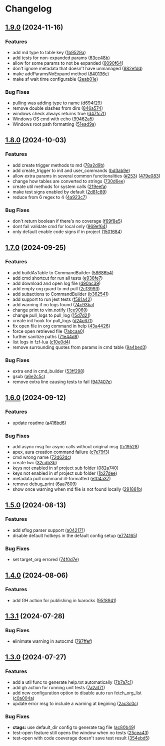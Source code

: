 # Changelog

## [1.9.0](https://github.com/xixiaofinland/sf.nvim/compare/v1.8.0...v1.9.0) (2024-11-16)


### Features

* add md type to table key ([1b9529a](https://github.com/xixiaofinland/sf.nvim/commit/1b9529a91df9c17df7ec774e4f511efe40cd0823))
* add tests for non-expanded params ([63cc48b](https://github.com/xixiaofinland/sf.nvim/commit/63cc48b72dbcc8b79b433d44bf8679c96e13b94f))
* allow for some params to not be expanded ([6090f64](https://github.com/xixiaofinland/sf.nvim/commit/6090f64a91166813600125a79cc48d98969f6789))
* don't ignore metadata that doesn't have unmanaged ([882efdd](https://github.com/xixiaofinland/sf.nvim/commit/882efdddef3db67d21ea2fdd63939b860eb6da4e))
* make addParamsNoExpand method ([840136c](https://github.com/xixiaofinland/sf.nvim/commit/840136c00c1421105918d6eb630e39db6ef5647a))
* make sf wait time configurable ([2eab01e](https://github.com/xixiaofinland/sf.nvim/commit/2eab01e4c862a6863651984cf7f76a6d82c25eca))


### Bug Fixes

* pulling was adding type to name ([d694f29](https://github.com/xixiaofinland/sf.nvim/commit/d694f2933898a1e76691ebd9854f849e7d4560e2))
* remove double slashes from dirs ([846a574](https://github.com/xixiaofinland/sf.nvim/commit/846a574de0b891f192597a9d18b30d27025f7e19))
* windows check always returns true ([d47fc7f](https://github.com/xixiaofinland/sf.nvim/commit/d47fc7ffcf815d6dc9a6ff9565432347c1b4bf9d))
* Windows OS cmd with echo ([99462a5](https://github.com/xixiaofinland/sf.nvim/commit/99462a5bba9380d21e2b97a2e025568d28db7dbc))
* Windows root path formatting ([51ead9a](https://github.com/xixiaofinland/sf.nvim/commit/51ead9a68ff91d3620787e1f5863eb65b1cebaa8))

## [1.8.0](https://github.com/xixiaofinland/sf.nvim/compare/v1.7.0...v1.8.0) (2024-10-03)


### Features

* add create trigger methods to md ([78a2d9b](https://github.com/xixiaofinland/sf.nvim/commit/78a2d9b210aff302c8b429415c7e9278bed5c8ce))
* add create_trigger to init and user_commands ([bd3ab9e](https://github.com/xixiaofinland/sf.nvim/commit/bd3ab9e12aaedebeaf70d8e702fd0952de7c0724))
* allow extra params in several common functionalities ([#253](https://github.com/xixiaofinland/sf.nvim/issues/253)) ([479e083](https://github.com/xixiaofinland/sf.nvim/commit/479e0833b21ea44018a4501ddba6cc6f2fa9a846))
* change how tables are converted to strings ([730d6ee](https://github.com/xixiaofinland/sf.nvim/commit/730d6eef6701eb288d60e99dd2e100384225383f))
* create util methods for system calls ([219eefa](https://github.com/xixiaofinland/sf.nvim/commit/219eefa468232fddc16a200562b985e5833dffff))
* make test signs enabled by default ([2d81c89](https://github.com/xixiaofinland/sf.nvim/commit/2d81c89cfef3b63245a10927472692eebb64b95e))
* reduce from 6 regex to 4 ([4a923c7](https://github.com/xixiaofinland/sf.nvim/commit/4a923c7e71fdb8387e511dbded6f7a47d6a2a77d))


### Bug Fixes

* don't return boolean if there's no coverage ([f69f8e5](https://github.com/xixiaofinland/sf.nvim/commit/f69f8e5c1a164a845aa6f3f278ce5fce550b7a56))
* dont fail validate cmd for local only ([969ef64](https://github.com/xixiaofinland/sf.nvim/commit/969ef6456d76c2a3f9d6af913a8888135c1c37f2))
* only default enable code signs if in project ([1501684](https://github.com/xixiaofinland/sf.nvim/commit/1501684f3e4254178172d3aef3ffc0ca6319b6cd))

## [1.7.0](https://github.com/xixiaofinland/sf.nvim/compare/v1.6.0...v1.7.0) (2024-09-25)


### Features

* add buildAsTable to CommandBuilder ([58686b4](https://github.com/xixiaofinland/sf.nvim/commit/58686b4796d5027d70534f3c7e904adec4665040))
* add cmd shortcut for run all tests ([e938fe7](https://github.com/xixiaofinland/sf.nvim/commit/e938fe798b8da22f9c2a8e4c22d47c07313f4023))
* add download and open log file ([d90ac39](https://github.com/xixiaofinland/sf.nvim/commit/d90ac39976aebb27a2194a3c8d078d9eb7f51209))
* add empty org guard to md pull ([2c13993](https://github.com/xixiaofinland/sf.nvim/commit/2c139932ea449e1c7288cb6910df556af0e7bce8))
* add subactions to CommandBuilder ([b362541](https://github.com/xixiaofinland/sf.nvim/commit/b3625414c83533844a9c0f7c60528566f74a177d))
* add support to run jest tests ([f581a42](https://github.com/xixiaofinland/sf.nvim/commit/f581a426d5c80968f450bedc0beaee15588dddb5))
* add warning if no logs found ([74c93ba](https://github.com/xixiaofinland/sf.nvim/commit/74c93ba08a4afd9cfd0fec2f6d6198445c580c97))
* change print to vim.notify ([1ce9069](https://github.com/xixiaofinland/sf.nvim/commit/1ce9069968abd04e17ef2aaf74587426d703bdb6))
* change pull_logs to pull_log ([15d7d21](https://github.com/xixiaofinland/sf.nvim/commit/15d7d2107c6d3ba405cfe8c977711b991a89d84f))
* create init hook for pull_logs ([d24c67f](https://github.com/xixiaofinland/sf.nvim/commit/d24c67f8ffa82f7241be23053f08c96923b72fc3))
* fix open file in org command in help ([43a4426](https://github.com/xixiaofinland/sf.nvim/commit/43a4426df2474e64203dfeea20e88c2e1f62687d))
* force open retrieved file ([7abcaa0](https://github.com/xixiaofinland/sf.nvim/commit/7abcaa04dd103a5f13169edf75d04b43b616c84f))
* further sanitize paths ([71e44d8](https://github.com/xixiaofinland/sf.nvim/commit/71e44d8a1b790a614c93b49a8fd98ccadd2d31c1))
* list logs in fzf-lua ([c10e0d4](https://github.com/xixiaofinland/sf.nvim/commit/c10e0d4bde5ca5e19ebbca8185bcc717a90ee6ea))
* remove surrounding quotes from params in cmd table ([9a4bed3](https://github.com/xixiaofinland/sf.nvim/commit/9a4bed34f2cb2ee1c56563054c7ca4dc7fb465a6))


### Bug Fixes

* extra end in cmd_builder ([53ff298](https://github.com/xixiaofinland/sf.nvim/commit/53ff2986dcda54230eaf80aac9b9da65fb4f5899))
* gsub ([a6e2c5c](https://github.com/xixiaofinland/sf.nvim/commit/a6e2c5c9a36131fc045cf3b4d27462097f657ec3))
* remove extra line causing tests to fail ([947407e](https://github.com/xixiaofinland/sf.nvim/commit/947407e2c43b443657a3f33298808f156997fb7d))

## [1.6.0](https://github.com/xixiaofinland/sf.nvim/compare/v1.5.0...v1.6.0) (2024-09-12)


### Features

* update readme ([a416bd6](https://github.com/xixiaofinland/sf.nvim/commit/a416bd6224c80fd2dd8efa6b3edd032e4323d0c6))


### Bug Fixes

* add async msg for async calls without original msg ([fc19528](https://github.com/xixiaofinland/sf.nvim/commit/fc1952894bef850badf5112914cbcf4a3f27eaba))
* apex, aura creation command failure ([c7e79f3](https://github.com/xixiaofinland/sf.nvim/commit/c7e79f3a9f034df7b210323c3217ef52a15ef9da))
* cmd wrong name ([72d62dc](https://github.com/xixiaofinland/sf.nvim/commit/72d62dcdb422f959e6db54f6624d4a54e9b4fb1c))
* create lwc ([32cdb3b](https://github.com/xixiaofinland/sf.nvim/commit/32cdb3b16a1c329ef16445e3b5e8cfe6fd3275f2))
* keys not enabled in sf project sub folder ([082a740](https://github.com/xixiaofinland/sf.nvim/commit/082a7402dfaed8a8cd0f12c25d498f0f4f58ab57))
* keys not enabled in sf project sub folder ([1b27dee](https://github.com/xixiaofinland/sf.nvim/commit/1b27dee3db1bc762f8f1ef026936dda56e93c6ed))
* metadata pull command ill-formatted ([ef04a37](https://github.com/xixiaofinland/sf.nvim/commit/ef04a379c5b33475c3b1ed4ce1482a756014d24c))
* remove debug_print ([6aa7809](https://github.com/xixiaofinland/sf.nvim/commit/6aa780979d13a407c619cd3e9e9a7b5573f807fe))
* show once warning when md file is not found locally ([291881b](https://github.com/xixiaofinland/sf.nvim/commit/291881b27bd6e2b93a2866b4b3d29d508f576706))

## [1.5.0](https://github.com/xixiaofinland/sf.nvim/compare/v1.4.0...v1.5.0) (2024-08-13)


### Features

* add sflog parser support ([a042171](https://github.com/xixiaofinland/sf.nvim/commit/a042171a5963429249cafd2b7b6068425ded1a5d))
* disable default hotkeys in the default config setup ([e774165](https://github.com/xixiaofinland/sf.nvim/commit/e77416555de8796b72663524013c61f5b179a433))


### Bug Fixes

* set target_org errored ([74f0d7e](https://github.com/xixiaofinland/sf.nvim/commit/74f0d7ecfd74ecb3dfdb4d8c994b2d794f634145))

## [1.4.0](https://github.com/xixiaofinland/sf.nvim/compare/v1.3.1...v1.4.0) (2024-08-06)


### Features

* add GH action for publishing in luarocks ([95f8941](https://github.com/xixiaofinland/sf.nvim/commit/95f89418a19058142b821eeac1739bf5965c27ab))

## [1.3.1](https://github.com/xixiaofinland/sf.nvim/compare/v1.3.0...v1.3.1) (2024-07-28)


### Bug Fixes

* elinimate warning in autocmd ([797ffef](https://github.com/xixiaofinland/sf.nvim/commit/797ffefdd5d13b126651bdb1716dba2bec4d35cf))

## [1.3.0](https://github.com/xixiaofinland/sf.nvim/compare/v1.2.2...v1.3.0) (2024-07-27)


### Features

* add a util func to generate help.txt automatically ([7b7a7c1](https://github.com/xixiaofinland/sf.nvim/commit/7b7a7c15c0a81687602237a18d2f7a245df81825))
* add gh action for running unit tests ([7a2a171](https://github.com/xixiaofinland/sf.nvim/commit/7a2a17191605d38d7cd80ee9d07c30f38b5492db))
* add new configuration option to disable auto run fetch_org_list ([c0a004a](https://github.com/xixiaofinland/sf.nvim/commit/c0a004a072fdb948fca5a7504dd3a30b33fe9d70))
* update error msg to include a warning at begining ([2ac3c0c](https://github.com/xixiaofinland/sf.nvim/commit/2ac3c0cb5708373878d792264d1948922606bdad))


### Bug Fixes

* **ctags:** use default_dir config to generate tag file ([ac80b49](https://github.com/xixiaofinland/sf.nvim/commit/ac80b49f0cdfb183a161bfb079f07e047c08df31))
* test-open feature still opens the window when no tests ([25cea43](https://github.com/xixiaofinland/sf.nvim/commit/25cea43986e9c258e2e1603ffe62bba6aa2b81d2))
* test-open with code coeverage doesn't save test result ([354ebd5](https://github.com/xixiaofinland/sf.nvim/commit/354ebd585f77c61f04fddc2d47004db1bd898182))
